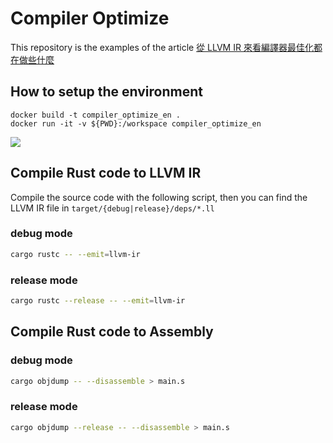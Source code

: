 # Compiler Optimize

This repository is the examples of the article [從 LLVM IR 來看編譯器最佳化都在做些什麼](https://larry850806.medium.com/see-what-compiler-optimization-do-from-llvm-ir-dfd3774292cb)

## How to setup the environment

```
docker build -t compiler_optimize_en .
docker run -it -v ${PWD}:/workspace compiler_optimize_en
```

![](https://i.imgur.com/Gj7XJHC.png)

## Compile Rust code to LLVM IR

Compile the source code with the following script, then you can find the LLVM IR file in `target/{debug|release}/deps/*.ll`

### debug mode

```bash
cargo rustc -- --emit=llvm-ir
```

### release mode

```bash
cargo rustc --release -- --emit=llvm-ir
```

## Compile Rust code to Assembly

### debug mode

```bash
cargo objdump -- --disassemble > main.s
```

### release mode

```bash
cargo objdump --release -- --disassemble > main.s
```
